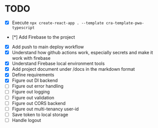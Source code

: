 # TODO

- [x] Execute `npx create-react-app . --template cra-template-pwa-typescript`
- [*] Add Firebase to the project
- [x] Add push to main deploy workflow
- [x] Understand how github actions work, especially secrets and make it work with firebase
- [x] Understand Firebase local environment tools
- [x] Add project document under /docs in the markdown format
- [x] Define requirements
- [x] Figure out DI backend
- [ ] Figure out error handling
- [ ] Figure out logging
- [ ] Figure out validation
- [ ] Figure out CORS backend
- [ ] Figure out multi-tenancy user-id
- [ ] Save token to local storage
- [ ] Handle logout
